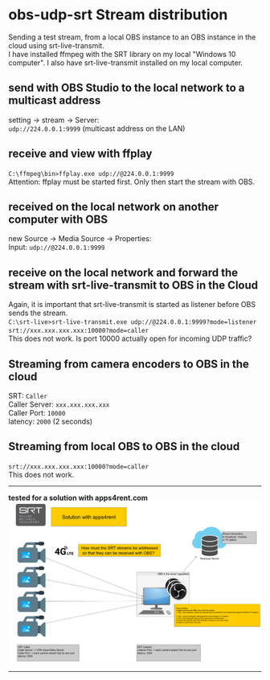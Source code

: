 # obs-udp-srt Stream distribution
Sending a test stream, from a local OBS instance to an OBS instance in the cloud using srt-live-transmit.  
I have installed ffmpeg with the SRT library on my local "Windows 10 computer". I also have srt-live-transmit installed on my local computer.  
## send with OBS Studio to the local network to a multicast address
setting -> stream -> Server:  
`udp://224.0.0.1:9999` (multicast address on the LAN)  
## receive and view with ffplay
`C:\ffmpeg\bin>ffplay.exe udp://@224.0.0.1:9999`  
Attention: ffplay must be started first. Only then start the stream with OBS.  
## received on the local network on another computer with OBS
new Source -> Media Source -> Properties:  
Input: `udp://@224.0.0.1:9999`  
## receive on the local network and forward the stream with srt-live-transmit to OBS in the Cloud  
Again, it is important that srt-live-transmit is started as listener before OBS sends the stream.  
`C:\srt-live>srt-live-transmit.exe udp://@224.0.0.1:9999?mode=listener srt://xxx.xxx.xxx.xxx:10000?mode=caller`  
This does not work. Is port 10000 actually open for incoming UDP traffic?  
## Streaming from camera encoders to OBS in the cloud
SRT: `Caller`  
Caller Server: `xxx.xxx.xxx.xxx`  
Caller Port: `10000`  
latency: `2000` (2 seconds)  
## Streaming from local OBS to OBS in the cloud
`srt://xxx.xxx.xxx.xxx:10000?mode=caller`  
This does not work.  

---
**tested for a solution with apps4rent.com**  
![apps4rent](SRTover4G_Apps4rent.png)  

---
